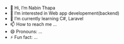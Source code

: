 - 👋 Hi, I’m Nabin Thapa
- 👀 I’m interested in Web app developement(backend)
- 🌱 I’m currently learning C#, Laravel
- 📫 How to reach me ...
- 😄 Pronouns: ...
- ⚡ Fun fact: ...

<!---
Nabeen-Thapa/Nabeen-Thapa is a ✨ special ✨ repository because its `README.md` (this file) appears on your GitHub profile.
You can click the Preview link to take a look at your changes.
--->
